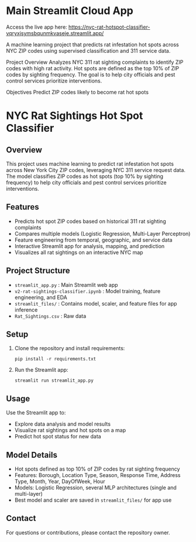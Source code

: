 # Main Streamlit Cloud App

Access the live app here: https://nyc-rat-hotspot-classifier-vqryxjsymsbqunmkvaseje.streamlit.app/

A machine learning project that predicts rat infestation hot spots across NYC ZIP codes using supervised classification and 311 service data.

Project Overview
Analyzes NYC 311 rat sighting complaints to identify ZIP codes with high rat activity. Hot spots are defined as the top 10% of ZIP codes by sighting frequency. The goal is to help city officials and pest control services prioritize interventions.

Objectives
Predict ZIP codes likely to become rat hot spots



NYC Rat Sightings Hot Spot Classifier
=====================================

Overview
--------
This project uses machine learning to predict rat infestation hot spots across New York City ZIP codes, leveraging NYC 311 service request data. The model classifies ZIP codes as hot spots (top 10% by sighting frequency) to help city officials and pest control services prioritize interventions.

Features
--------
- Predicts hot spot ZIP codes based on historical 311 rat sighting complaints
- Compares multiple models (Logistic Regression, Multi-Layer Perceptron)
- Feature engineering from temporal, geographic, and service data
- Interactive Streamlit app for analysis, mapping, and prediction
- Visualizes all rat sightings on an interactive NYC map

Project Structure
-----------------
- `streamlit_app.py` : Main Streamlit web app
- `v2-rat-sightings-classifier.ipynb` : Model training, feature engineering, and EDA
- `streamlit_files/` : Contains model, scaler, and feature files for app inference
- `Rat_Sightings.csv` : Raw data

Setup
-----
1. Clone the repository and install requirements:
	```
	pip install -r requirements.txt
	```
2. Run the Streamlit app:
	```
	streamlit run streamlit_app.py
	```

Usage
-----
Use the Streamlit app to:
- Explore data analysis and model results
- Visualize rat sightings and hot spots on a map
- Predict hot spot status for new data

Model Details
-------------
- Hot spots defined as top 10% of ZIP codes by rat sighting frequency
- Features: Borough, Location Type, Season, Response Time, Address Type, Month, Year, DayOfWeek, Hour
- Models: Logistic Regression, several MLP architectures (single and multi-layer)
- Best model and scaler are saved in `streamlit_files/` for app use

Contact
-------
For questions or contributions, please contact the repository owner.



